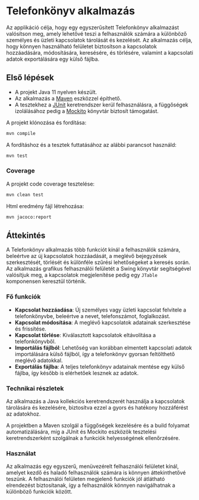 # Telefonkönyv alkalmazás

Az applikáció célja, hogy egy egyszerűsített Telefonkönyv alkalmazást valósítson meg, amely lehetővé teszi a felhasználók számára a különböző személyes és üzleti kapcsolatok tárolását és kezelését. Az alkalmazás célja, hogy könnyen használható felületet biztosítson a kapcsolatok hozzáadására, módosítására, keresésére, és törlésére, valamint a kapcsolati adatok exportálására egy külső fájlba.

## Első lépések

- A projekt Java 11 nyelven készült.
- Az alkalmazás a [Maven](https://maven.apache.org/) eszközzel építhető.
- A tesztekhez a [JUnit](https://junit.org/junit4/) keretrendszer kerül felhasználásra, a függőségek izolálásához pedig a [Mockito](https://site.mockito.org/) könyvtár biztosít támogatást.

A projekt klónozása és fordítása:

```bash
mvn compile
```

A fordításhoz és a tesztek futtatásához az alábbi parancsot használd:


```bash
mvn test
```

### Coverage

A projekt code coverage tesztelése:

```bash
mvn clean test
```

Html eredmény fájl létrehozása:

```bash
mvn jacoco:report
```

## Áttekintés

A Telefonkönyv alkalmazás több funkciót kínál a felhasználók számára, beleértve az új kapcsolatok hozzáadását, a meglévő bejegyzések szerkesztését, törlését és különféle szűrési lehetőségeket a keresés során. Az alkalmazás grafikus felhasználói felületét a Swing könyvtár segítségével valósítjuk meg, a kapcsolatok megjelenítése pedig egy `JTable` komponensen keresztül történik.

### Fő funkciók

- **Kapcsolat hozzáadása**: Új személyes vagy üzleti kapcsolat felvitele a telefonkönyvbe, beleértve a nevet, telefonszámot, foglalkozást.
- **Kapcsolat módosítása**: A meglévő kapcsolatok adatainak szerkesztése és frissítése.
- **Kapcsolat törlése**: Kiválasztott kapcsolatok eltávolítása a telefonkönyvből.
- **Importálás fájlból**: Lehetőség van korábban elmentett kapcsolati adatok importálására külső fájlból, így a telefonkönyv gyorsan feltölthető meglévő adatokkal.
- **Exportálás fájlba**: A teljes telefonkönyv adatainak mentése egy külső fájlba, így később is elérhetőek lesznek az adatok.

### Technikai részletek

Az alkalmazás a Java kollekciós keretrendszerét használja a kapcsolatok tárolására és kezelésére, biztosítva ezzel a gyors és hatékony hozzáférést az adatokhoz.

A projektben a Maven szolgál a függőségek kezelésére és a build folyamat automatizálására, míg a JUnit és Mockito eszközök tesztelési keretrendszerként szolgálnak a funkciók helyességének ellenőrzésére.

### Használat

Az alkalmazás egy egyszerű, menüvezérelt felhasználói felületet kínál, amelyet kezdő és haladó felhasználók számára is könnyen áttekinthetővé teszünk. A felhasználói felületen megjelenő funkciók jól átlátható elrendezést biztosítanak, így a felhasználók könnyen navigálhatnak a különböző funkciók között.
